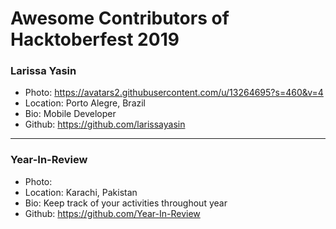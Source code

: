 # Awesome Contributors of Hacktoberfest 2019

### Larissa Yasin
- Photo: https://avatars2.githubusercontent.com/u/13264695?s=460&v=4
- Location: Porto Alegre, Brazil
- Bio: Mobile Developer
- Github: https://github.com/larissayasin

-----------

### Year-In-Review
- Photo: 
- Location: Karachi, Pakistan
- Bio: Keep track of your activities throughout year
- Github: https://github.com/Year-In-Review
